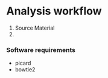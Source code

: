 
Analysis workflow
=================

1. Source Material
2. 

### Software requirements
 

+ picard
+ bowtie2

